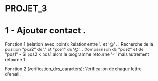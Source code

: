 # PROJET_3

# 1 - Ajouter contact .

Fonction 1 (relation_avec_point): Relation entre '.' et '@' .
   . Recherche de la position "pos2" de '.' et "pos1" de '@'.
   . Comparaison de "pos2" et de "pos1" 
    - Si pos2 < pos1 alors le programme retourne '-1' mais autrement retourne 1 .

Fonction 2 (verification_des_caracters): Verification de chaque lettre d'email.
